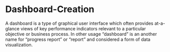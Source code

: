 # Dashboard-Creation
A dashboard is a type of graphical user interface which often provides at-a-glance views of key performance indicators relevant to a particular objective or business process. In other usage “dashboard” is an another name for “progress report” or  “report” and considered a form of data visualization.
